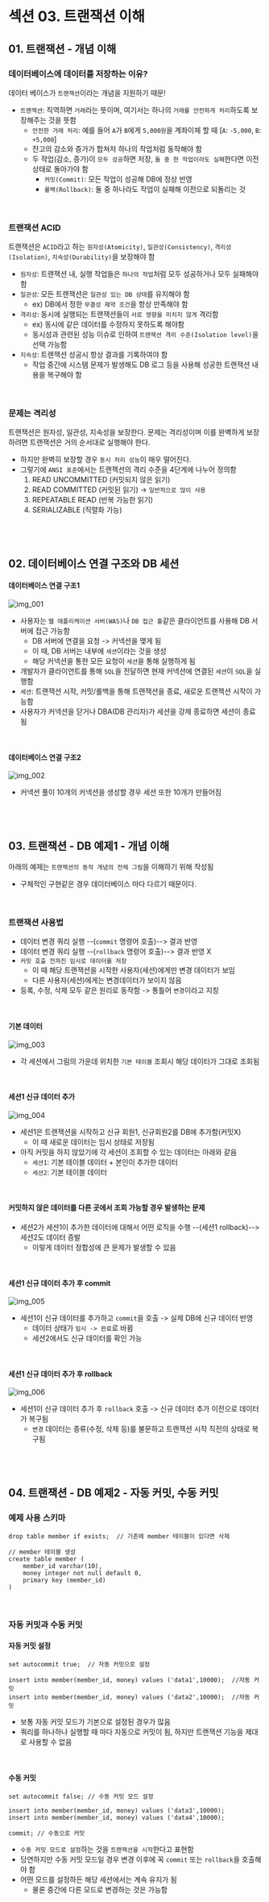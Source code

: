 # 섹션 03. 트랜잭션 이해
## 01. 트랜잭션 - 개념 이해
### 데이터베이스에 데이터를 저장하는 이유?
데이터 베이스가 `트랜잭션`이라는 개념을 지원하기 때문!  
- `트랜잭션`: 직역하면 `거래`라는 뜻이며, 여기서는 하나의 `거래를 안전하게 처리`하도록 보장해주는 것을 뜻함
  - `안전한 거래 처리`: 예를 들어 `A`가 `B`에게 `5,000원`을 계좌이체 할 때 [`A`: `-5,000`, `B`: `+5,000`]
  - 잔고의 감소와 증가가 합쳐저 하나의 작업처럼 동작해야 함
  - 두 작업(감소, 증가)이 `모두 성공`하면 저장, `둘 중 한 작업이라도 실패`한다면 이전 상태로 돌아가야 함
    - `커밋(Commit)`: 모든 작업이 성공해 DB에 정상 반영
    - `롤백(Rollback)`: 둘 중 하나라도 작업이 실패해 이전으로 되돌리는 것  
<br/>

### 트랜잭션 ACID
트랜잭션은 `ACID`라고 하는 `원자성(Atomicity)`, `일관성(Consistency)`, `격리성(Isolation)`, `지속성(Durability)`을 보장해야 함
- `원자성`: 트랜잭션 내, 실행 작업들은 `하나의 작업`처럼 모두 성공하거나 모두 실패해야 함
- `일관성`: 모든 트랜잭션은 `일관성 있는 DB 상태`를 유지해야 함
  - ex) DB에서 정한 `무결성 제약 조건`을 항상 만족해야 함
- `격리성`: 동시에 실행되는 트랜잭션들이 `서로 영향을 미치지 않게` 격리함
  - ex) 동시에 같은 데이터를 수정하지 못하도록 해야함
  - 동시성과 관련된 성능 이슈로 인하여 `트랜잭션 격리 수준(Isolation level)`을 선택 가능함
- `지속성`: 트랜잭션 성공시 항상 결과를 기록하여야 함
  - 작업 중간에 시스템 문제가 발생해도 DB 로그 등을 사용해 성공한 트랜잭션 내용을 복구해야 함  
<br/>

### 문제는 격리성
트랜잭션은 원자성, 일관성, 지속성을 보장한다. 문제는 격리성이며 이를 완벽하게 보장하려면 트랜잭션은 거의 순서대로 실행해야 한다.
- 하지만 완벽히 보장할 경우 `동시 처리 성능`이 매우 떨어진다.
- 그렇기에 `ANSI 표준`에서는 트랜잭션의 격리 수준을 4단계에 나누어 정의함
  1. READ UNCOMMITTED (커밋되지 않은 읽기)
  2. READ COMMITTED (커밋된 읽기) -> `일반적으로 많이 사용`
  3. REPEATABLE READ (반복 가능한 읽기)
  4. SERIALIZABLE (직렬화 가능)  
<br/><br/><br/>

## 02. 데이터베이스 연결 구조와 DB 세션
#### 데이터베이스 연결 구조1
![img_001](img/img_001.jpg)
- 사용자는 `웹 애플리케이션 서버(WAS)`나 `DB 접근 툴`같은 클라이언트를 사용해 DB 서버에 접근 가능함
  - DB 서버에 연결을 요청 -> 커넥션을 맺게 됨
  - 이 때, DB 서버는 내부에 `세션`이라는 것을 생성
  - 해당 커넥션을 통한 모든 요청이 `세션`을 통해 실행하게 됨
- 개발자가 클라이언트를 통해 `SQL`을 전달하면 현재 커넥션에 연결된 `세션`이 `SQL`을 실행함
- `세션`: 트랜잭션 시작, 커밋/롤백을 통해 트랜잭션을 종료, 새로운 트랜잭션 시작이 가능함
- 사용자가 커넥션을 닫거나 DBA(DB 관리자)가 세션을 강제 종료하면 세션이 종료됨  
<br/>

#### 데이터베이스 연결 구조2
![img_002](img/img_002.jpg)
- 커넥션 풀이 10개의 커넥션을 생성할 경우 세션 또한 10개가 만들어짐  
<br/><br/><br/>

## 03. 트랜잭션 - DB 예제1 - 개념 이해
아래의 예제는 `트랜잭션의 동작 개념의 전체 그림`을 이해하기 위해 작성됨
- 구체적인 구현같은 경우 데이터베이스 마다 다르기 때문이다.  
<br/>

### 트랜잭션 사용법
- 데이터 변경 쿼리 실행 --(`commit` 명령어 호출)--> 결과 반영
- 데이터 변경 쿼리 실행 --(`rollback` 명령어 호출)--> 결과 반영 X
- `커밋 호출 전까진 임시로 데이터를 저장`
  - 이 때 해당 트랜잭션을 시작한 사용자(세션)에게만 변경 데이터가 보임
  - 다른 사용자(세션)에게는 변경데이터가 보이지 않음
- 등록, 수정, 삭제 모두 같은 원리로 동작함 -> 통틀어 `변경`이라고 지칭  
<br/>

#### 기본 데이터
![img_003](img/img_003.jpg)
- 각 세션에서 그림의 가운데 위치한 `기본 테이블` 조회시 해당 데이터가 그대로 조회됨  
<br/>

#### 세션1 신규 데이터 추가
![img_004](img/img_004.jpg)
- 세션1은 트랜잭션을 시작하고 신규 회원1, 신규회원2를 DB에 추가함(커밋X)
  - 이 때 새로운 데이터는 임시 상태로 저장됨
- 아직 커밋을 하지 않았기에 각 세션이 조회할 수 있는 데이터는 아래와 같음
  - `세션1`: 기본 테이블 데이터 + 본인이 추가한 데이터
  - `세션2`: 기본 테이블 데이터  
<br/>

#### 커밋하지 않은 데이터를 다른 곳에서 조회 가능할 경우 발생하는 문제
- 세션2가 세션1이 추가한 데이터에 대해서 어떤 로직을 수행 --(세션1 rollback)--> 세션2도 데이터 증발
  - 이렇게 데이터 정합성에 큰 문제가 발생할 수 있음  
<br/>

#### 세션1 신규 데이터 추가 후 commit
![img_005](img/img_005.jpg)
- 세션1이 신규 데이터를 추가하고 `commit`을 호출 -> 실제 DB에 신규 데이터 반영
  - 데이터 상태가 `임시 -> 완료`로 바뀜
  - 세션2에서도 신규 데이터를 확인 가능  
<br/>

#### 세션1 신규 데이터 추가 후 rollback
![img_006](img/img_006.jpg)
- 세션1이 신규 데이터 추가 후 `rollback` 호출 -> 신규 데이터 추가 이전으로 데이터가 복구됨
  - `변경` 데이터는 종류(수정, 삭제 등)를 불문하고 트랜잭션 시작 직전의 상태로 복구됨  
<br/><br/><br/>

## 04. 트랜잭션 - DB 예제2 - 자동 커밋, 수동 커밋
### 예제 사용 스키마
```
drop table member if exists;  // 기존에 member 테이블이 있다면 삭제

// member 테이블 생성
create table member (
    member_id varchar(10),
    money integer not null default 0,
    primary key (member_id)
)
```  
<br/>

### 자동 커밋과 수동 커밋
#### 자동 커밋 설정
```
set autocommit true;  // 자동 커밋으로 설정

insert into member(member_id, money) values ('data1',10000);  //자동 커밋
insert into member(member_id, money) values ('data2',10000);  //자동 커밋
```
- 보통 자동 커밋 모드가 기본으로 설정된 경우가 많음
- 쿼리를 하나하나 실행할 때 마다 자동으로 커밋이 됨, 하지만 트랜잭션 기능을 제대로 사용할 수 없음  
<br>

#### 수동 커밋
```
set autocommit false; // 수동 커밋 모드 설정

insert into member(member_id, money) values ('data3',10000);
insert into member(member_id, money) values ('data4',10000);

commit; // 수동으로 커밋
```
- `수동 커밋 모드로 설정`하는 것을 `트랜잭션을 시작`한다고 표현함
- 당연하지만 수동 커밋 모드일 경우 변경 이후에 꼭 `commit` 또는 `rollback`을 호출해야 함
- 어떤 모드를 설정하든 해당 세션에서는 계속 유지가 됨
  - 물론 중간에 다른 모드로 변경하는 것은 가능함